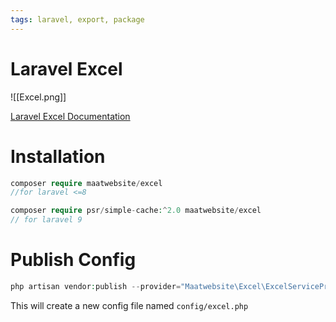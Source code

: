 ```yaml
---
tags: laravel, export, package
---
```


# Laravel Excel
![[Excel.png]]

[Laravel Excel Documentation](https://docs.laravel-excel.com/3.1/getting-started/installation.html)

# Installation

```php
composer require maatwebsite/excel
//for laravel <=8

composer require psr/simple-cache:^2.0 maatwebsite/excel
// for laravel 9
```

# Publish Config

```php
php artisan vendor:publish --provider="Maatwebsite\Excel\ExcelServiceProvider" --tag=config
```

This will create a new config file named `config/excel.php`
